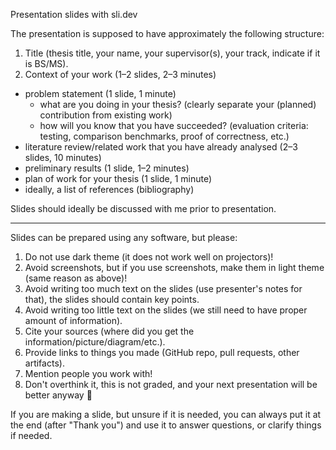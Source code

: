 Presentation slides with sli.dev



The presentation is supposed to have approximately the following structure:

1. Title (thesis title, your name, your supervisor(s), your track, indicate if it is BS/MS).
2. Context of your work (1–2 slides, 2–3 minutes)
  - problem statement (1 slide, 1 minute)
    - what are you doing in your thesis? (clearly separate your (planned) contribution from existing work)
    - how will you know that you have succeeded? (evaluation criteria: testing, comparison benchmarks, proof of correctness, etc.)
  - literature review/related work that you have already analysed (2–3 slides, 10 minutes)
  - preliminary results (1 slide, 1–2 minutes)
  - plan of work for your thesis (1 slide, 1 minute)
  - ideally, a list of references (bibliography)

Slides should ideally be discussed with me prior to presentation.

---

Slides can be prepared using any software, but please:

1. Do not use dark theme (it does not work well on projectors)!
2. Avoid screenshots, but if you use screenshots, make them in light theme (same reason as above)!
3. Avoid writing too much text on the slides (use presenter's notes for that), the slides should contain key points.
4. Avoid writing too little text on the slides (we still need to have proper amount of information).
5. Cite your sources (where did you get the information/picture/diagram/etc.).
6. Provide links to things you made (GitHub repo, pull requests, other artifacts).
7. Mention people you work with!
8. Don't overthink it, this is not graded, and your next presentation will be better anyway 🙂

If you are making a slide, but unsure if it is needed, you can always put it at the end (after "Thank you") and use it to answer questions, or clarify things if needed.
